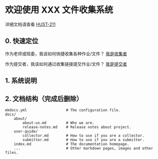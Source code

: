 # 欢迎使用 XXX 文件收集系统

详细文档请查看 [HUST-211](https://baidu.com)

## 0. 快速定位

作为老师或班委，我该如何快捷收集各种作业/文件？ [我是收集者](./user-guide/collector.md)

作为提交者，我该如何通过收集链接提交作业/文件？ [我是提交者](./user-guide/submitter.md)

## 1. 系统说明

## 2. 文档结构（完成后删除）

    mkdocs.yml                  # The configuration file.
    docs/
        about/
            about-us.md         # Who we are.
            release-notes.md    # Release notes about project.
        user-guide/
            collector.md        # How to use if you are a collector.
            submitter.md        # How to use if you are a submitter.
        index.md                # The documentation homepage.
        ...                     # Other markdown pages, images and other files.
